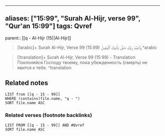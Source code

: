 
---
aliases: ["15:99", "Surah Al-Hijr, verse 99", "Qur'an 15:99"]
tags: Qvref
---

parent:: [[q - Al-Hijr (15)|Al-Hijr]]

> [!arabic]+ Surah Al-Hijr, Verse 99 (15:99)
> <span class="quran-arabic">وَٱعْبُدْ رَبَّكَ حَتَّىٰ يَأْتِيَكَ ٱلْيَقِينُ</span>
^arabic

> [!translation]+ Surah Al-Hijr, Verse 99 (15:99) - Translation
> Поклоняйся Господу твоему, пока убежденность (смерть) не явится к тебе.
^translation



## Related notes
```dataview
LIST from [[q - 15 - 99]]
WHERE !contains(file.name, "q - ")
SORT file.name ASC
```

### Related verses (footnote backlinks)
```dataview
LIST FROM [[q - 15 - 99]] AND #Qvref
SORT file.name ASC
```

